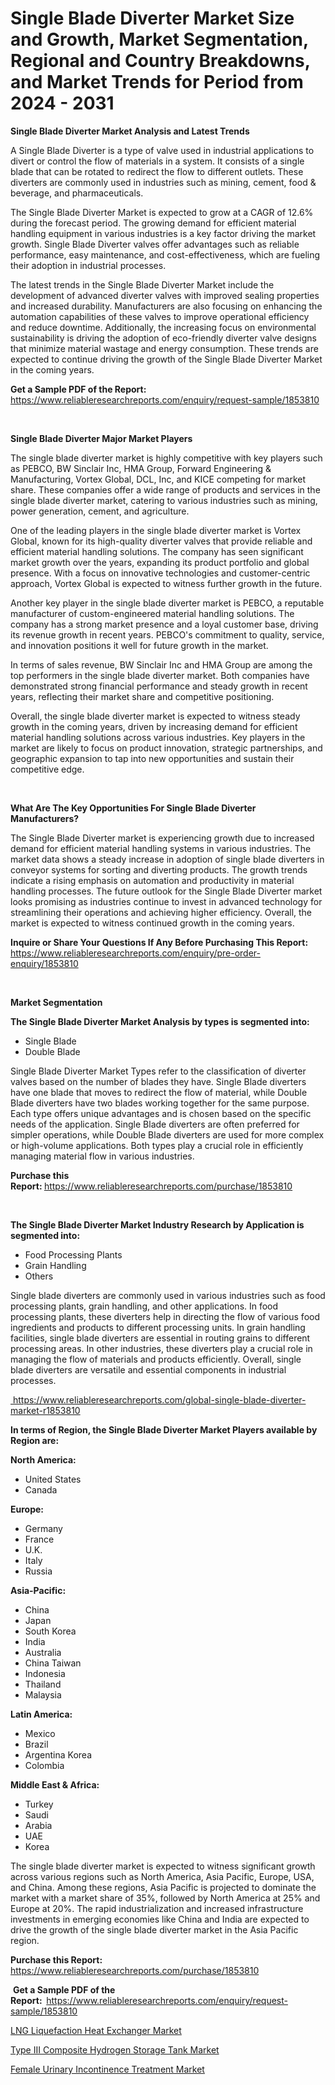 <p><h1>Single Blade Diverter Market Size and Growth, Market Segmentation, Regional and Country Breakdowns, and Market Trends for Period from 2024 -  2031</h1></p><p><strong>Single Blade Diverter Market Analysis and Latest Trends</strong></p>
<p><p>A Single Blade Diverter is a type of valve used in industrial applications to divert or control the flow of materials in a system. It consists of a single blade that can be rotated to redirect the flow to different outlets. These diverters are commonly used in industries such as mining, cement, food & beverage, and pharmaceuticals.</p><p>The Single Blade Diverter Market is expected to grow at a CAGR of 12.6% during the forecast period. The growing demand for efficient material handling equipment in various industries is a key factor driving the market growth. Single Blade Diverter valves offer advantages such as reliable performance, easy maintenance, and cost-effectiveness, which are fueling their adoption in industrial processes.</p><p>The latest trends in the Single Blade Diverter Market include the development of advanced diverter valves with improved sealing properties and increased durability. Manufacturers are also focusing on enhancing the automation capabilities of these valves to improve operational efficiency and reduce downtime. Additionally, the increasing focus on environmental sustainability is driving the adoption of eco-friendly diverter valve designs that minimize material wastage and energy consumption. These trends are expected to continue driving the growth of the Single Blade Diverter Market in the coming years.</p></p>
<p><strong>Get a Sample PDF of the Report:&nbsp;</strong> <a href="https://www.reliableresearchreports.com/enquiry/request-sample/1853810">https://www.reliableresearchreports.com/enquiry/request-sample/1853810</a></p>
<p>&nbsp;</p>
<p><strong>Single Blade Diverter Major Market Players</strong></p>
<p><p>The single blade diverter market is highly competitive with key players such as PEBCO, BW Sinclair Inc, HMA Group, Forward Engineering & Manufacturing, Vortex Global, DCL, Inc, and KICE competing for market share. These companies offer a wide range of products and services in the single blade diverter market, catering to various industries such as mining, power generation, cement, and agriculture.</p><p>One of the leading players in the single blade diverter market is Vortex Global, known for its high-quality diverter valves that provide reliable and efficient material handling solutions. The company has seen significant market growth over the years, expanding its product portfolio and global presence. With a focus on innovative technologies and customer-centric approach, Vortex Global is expected to witness further growth in the future.</p><p>Another key player in the single blade diverter market is PEBCO, a reputable manufacturer of custom-engineered material handling solutions. The company has a strong market presence and a loyal customer base, driving its revenue growth in recent years. PEBCO's commitment to quality, service, and innovation positions it well for future growth in the market.</p><p>In terms of sales revenue, BW Sinclair Inc and HMA Group are among the top performers in the single blade diverter market. Both companies have demonstrated strong financial performance and steady growth in recent years, reflecting their market share and competitive positioning.</p><p>Overall, the single blade diverter market is expected to witness steady growth in the coming years, driven by increasing demand for efficient material handling solutions across various industries. Key players in the market are likely to focus on product innovation, strategic partnerships, and geographic expansion to tap into new opportunities and sustain their competitive edge.</p></p>
<p>&nbsp;</p>
<p><strong>What Are The Key Opportunities For Single Blade Diverter Manufacturers?</strong></p>
<p><p>The Single Blade Diverter market is experiencing growth due to increased demand for efficient material handling systems in various industries. The market data shows a steady increase in adoption of single blade diverters in conveyor systems for sorting and diverting products. The growth trends indicate a rising emphasis on automation and productivity in material handling processes. The future outlook for the Single Blade Diverter market looks promising as industries continue to invest in advanced technology for streamlining their operations and achieving higher efficiency. Overall, the market is expected to witness continued growth in the coming years.</p></p>
<p><strong>Inquire or Share Your Questions If Any Before Purchasing This Report:</strong> <a href="https://www.reliableresearchreports.com/enquiry/pre-order-enquiry/1853810">https://www.reliableresearchreports.com/enquiry/pre-order-enquiry/1853810</a></p>
<p>&nbsp;</p>
<p><strong>Market Segmentation</strong></p>
<p><strong>The Single Blade Diverter Market Analysis by types is segmented into:</strong></p>
<p><ul><li>Single Blade</li><li>Double Blade</li></ul></p>
<p><p>Single Blade Diverter Market Types refer to the classification of diverter valves based on the number of blades they have. Single Blade diverters have one blade that moves to redirect the flow of material, while Double Blade diverters have two blades working together for the same purpose. Each type offers unique advantages and is chosen based on the specific needs of the application. Single Blade diverters are often preferred for simpler operations, while Double Blade diverters are used for more complex or high-volume applications. Both types play a crucial role in efficiently managing material flow in various industries.</p></p>
<p><strong>Purchase this Report:&nbsp;</strong><a href="https://www.reliableresearchreports.com/purchase/1853810">https://www.reliableresearchreports.com/purchase/1853810</a></p>
<p>&nbsp;</p>
<p><strong>The Single Blade Diverter Market Industry Research by Application is segmented into:</strong></p>
<p><ul><li>Food Processing Plants</li><li>Grain Handling</li><li>Others</li></ul></p>
<p><p>Single blade diverters are commonly used in various industries such as food processing plants, grain handling, and other applications. In food processing plants, these diverters help in directing the flow of various food ingredients and products to different processing units. In grain handling facilities, single blade diverters are essential in routing grains to different processing areas. In other industries, these diverters play a crucial role in managing the flow of materials and products efficiently. Overall, single blade diverters are versatile and essential components in industrial processes.</p></p>
<p><a href="https://www.reliableresearchreports.com/global-single-blade-diverter-market-r1853810">&nbsp;https://www.reliableresearchreports.com/global-single-blade-diverter-market-r1853810</a></p>
<p><strong>In terms of Region, the Single Blade Diverter Market Players available by Region are:</strong></p>
<p>
    <p> <strong> North America: </strong>
        <ul>
            <li>United States</li>
            <li>Canada</li>
        </ul>
        </p> 
    <p> <strong> Europe: </strong>
        <ul>
            <li>Germany</li>
            <li>France</li>
            <li>U.K.</li>
            <li>Italy</li>
            <li>Russia</li>
        </ul>
        </p> 
    <p> <strong> Asia-Pacific: </strong>
        <ul>
            <li>China</li>
            <li>Japan</li>
            <li>South Korea</li>
            <li>India</li>
            <li>Australia</li>
            <li>China Taiwan</li>
            <li>Indonesia</li>
            <li>Thailand</li>
            <li>Malaysia</li>
        </ul>
        </p> 
    <p> <strong> Latin America: </strong>
        <ul>
            <li>Mexico</li>
            <li>Brazil</li>
            <li>Argentina Korea</li>
            <li>Colombia</li>
        </ul>
        </p> 
    <p> <strong> Middle East & Africa: </strong>
        <ul>
            <li>Turkey</li>
            <li>Saudi</li>
            <li>Arabia</li>
            <li>UAE</li>
            <li>Korea</li>
        </ul>
    </p>
    </p>
<p><p>The single blade diverter market is expected to witness significant growth across various regions such as North America, Asia Pacific, Europe, USA, and China. Among these regions, Asia Pacific is projected to dominate the market with a market share of 35%, followed by North America at 25% and Europe at 20%. The rapid industrialization and increased infrastructure investments in emerging economies like China and India are expected to drive the growth of the single blade diverter market in the Asia Pacific region.</p></p>
<p><strong>Purchase this Report: </strong><a href="https://www.reliableresearchreports.com/purchase/1853810">https://www.reliableresearchreports.com/purchase/1853810</a></p>
<p>&nbsp;<strong>Get a Sample PDF of the Report:&nbsp;&nbsp;</strong><a href="https://www.reliableresearchreports.com/enquiry/request-sample/1853810">https://www.reliableresearchreports.com/enquiry/request-sample/1853810</a></p>
<p><strong></strong></p>
<p><p><a href="https://www.linkedin.com/pulse/lng-liquefaction-heat-exchanger-market-trends-analysis-forecasted-ac4ac?trackingId=pCC8m1xrCL6mK2%2BEqFLj5Q%3D%3D">LNG Liquefaction Heat Exchanger Market</a></p><p><a href="https://www.linkedin.com/pulse/type-iii-composite-hydrogen-storage-tank-market-size-hqbpc">Type III Composite Hydrogen Storage Tank Market</a></p><p><a href="https://www.linkedin.com/pulse/female-urinary-incontinence-treatment-market-competitive-analysis-xcuae">Female Urinary Incontinence Treatment Market</a></p></p>
